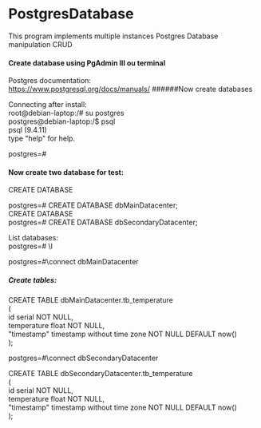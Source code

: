 # PostgresDatabase
This program implements multiple instances Postgres Database manipulation CRUD

#### Create database using PgAdmin III ou terminal

Postgres documentation: <br/>
https://www.postgresql.org/docs/manuals/
######Now create databases

Connecting after install:<br/>
root@debian-laptop:/# su postgres<br/>
postgres@debian-laptop:/$ psql<br/>
psql (9.4.11)<br/>
type "help" for help.<br/>

postgres=# <br/>

#### Now create two database for test:<br/>
CREATE DATABASE<br/>

postgres=# CREATE DATABASE dbMainDatacenter;<br/>
CREATE DATABASE<br/>
postgres=# CREATE DATABASE dbSecondaryDatacenter;<br/>

List databases:<br/>
postgres=# \l



postgres=#\connect dbMainDatacenter

##### Create tables:<br/>
CREATE TABLE dbMainDatacenter.tb_temperature<br/>
(<br/>
 <t/><t/><t/>id serial NOT NULL,<br/>
 <t/><t/><t/> temperature float NOT NULL,<br/>
 <t/><t/><t/> "timestamp" timestamp without time zone NOT NULL DEFAULT now()<br/>
);<br/>


postgres=#\connect dbSecondaryDatacenter

CREATE TABLE dbSecondaryDatacenter.tb_temperature<br/>
(<br/>
  <t/><t/><t/>id serial NOT NULL,<br/>
  <t/><t/><t/>temperature float NOT NULL,<br/>
  <t/><t/><t/>"timestamp" timestamp without time zone NOT NULL DEFAULT now()<br/>
);<br/>


